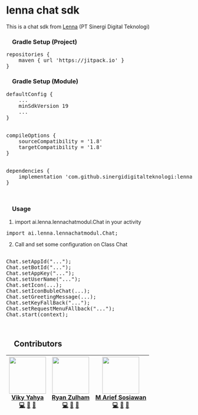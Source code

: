 # lenna chat sdk

This is a chat sdk from <a href="https://lenna.ai">Lenna</a> (PT Sinergi Digital Teknologi)



<h3><a id="user-content-gradle-setup" class="anchor" aria-hidden="true" href="#gradle-setup"><svg class="octicon octicon-link" viewBox="0 0 16 16" version="1.1" width="16" height="16" aria-hidden="true"><path></path></svg></a>Gradle Setup (Project)</h3>

<div class="highlight highlight-source-groovy-gradle"><pre><span class="pl-en">repositories</span> {
    maven { url <span class="pl-s"><span class="pl-pds">'</span>https://jitpack.io<span class="pl-pds">'</span></span> }
}
</div>

<h3><a id="user-content-gradle-setup" class="anchor" aria-hidden="true" href="#gradle-setup"><svg class="octicon octicon-link" viewBox="0 0 16 16" version="1.1" width="16" height="16" aria-hidden="true"><path></path></svg></a>Gradle Setup (Module)</h3>

<div class="highlight highlight-source-groovy-gradle"><pre>
defaultConfig {
    ...
    minSdkVersion 19
    ...
}
</br>
compileOptions {
    sourceCompatibility = '1.8'
    targetCompatibility = '1.8'
}
</br>
dependencies {
    implementation 'com.github.sinergidigitalteknologi:lenna_chat_sdk:1.0.0.7_NE'
}</pre></div>
</br>

<h3><a id="user-content-gradle-setup" class="anchor" aria-hidden="true" href="#gradle-setup"><svg class="octicon octicon-link" viewBox="0 0 16 16" version="1.1" width="16" height="16" aria-hidden="true"><path></path></svg></a>Usage </h3>

1. import ai.lenna.lennachatmodul.Chat in your activity

<div class="highlight highlight-source-js"><pre><span class="pl-k">import</span> ai.lenna.lennachatmodul.Chat;
</span></pre></div>

2. Call and set some configuration on Class Chat

<div class="highlight highlight-source-js"><pre><span class="pl-k"> 
Chat.setAppId("...");
Chat.setBotId("...");
Chat.setAppKey("...");
Chat.setUserName("...");
Chat.setIcon(...);
Chat.setIconBubleChat(...);
Chat.setGreetingMessage(...);
Chat.setKeyFallBack("...");
Chat.setRequestMenuFAllback("...");
Chat.start(context);

</span></pre></div>

<h2><a id="user-content-gradle-setup" class="anchor" aria-hidden="true" href="#gradle-setup"><svg class="octicon octicon-link" viewBox="0 0 16 16" version="1.1" width="16" height="16" aria-hidden="true"><path></path></svg></a> Contributors </h2>

<table>
<thead>
<tr>
<th align="center"><a href="https://www.coolecho.net" rel="nofollow"><img src="https://avatars1.githubusercontent.com/u/37471218?s=400&u=cbded4af86184e5dbb08433876d7b37ff888d67e&v=4" width="100px;" style="max-width:100%;"><br><sub><b><a href="https://github.com/vikyyahya">Viky Yahya</a></b></sub></a><br><a href="https://github.com/vikyyahya"><g-emoji class="g-emoji" alias="computer" fallback-src="https://github.githubassets.com/images/icons/emoji/unicode/1f4bb.png">💻</g-emoji></a> <a href="#" title="Design"><g-emoji class="g-emoji" alias="art" fallback-src="https://github.githubassets.com/images/icons/emoji/unicode/1f3a8.png">🎨</g-emoji></a> <a href="#" title="Documentation"><g-emoji class="g-emoji" alias="book" fallback-src="https://github.githubassets.com/images/icons/emoji/unicode/1f4d6.png">📖</g-emoji></a> <a href="#"></a></th>
<th align="center"><a href="https://www.coolecho.net" rel="nofollow"><img src="https://avatars0.githubusercontent.com/u/12740572?s=460&u=e7f14bbe4aa2a00d3332e4ce1a60a34fe89eca6c&v=4" width="100px;" style="max-width:100%;"><br><sub><b><a href="https://github.com/ryanzulham">Ryan Zulham </a></b></sub></a><br><a href="https://github.com/ryanzulham"><g-emoji class="g-emoji" alias="computer" fallback-src="https://github.githubassets.com/images/icons/emoji/unicode/1f4bb.png">💻</g-emoji></a> <a href="#" title="Design"><g-emoji class="g-emoji" alias="art" fallback-src="https://github.githubassets.com/images/icons/emoji/unicode/1f3a8.png">🎨</g-emoji></a> <a href="#" title="Documentation"><g-emoji class="g-emoji" alias="book" fallback-src="https://github.githubassets.com/images/icons/emoji/unicode/1f4d6.png">📖</g-emoji></a> <a href="#" title="Tests"></a></th>

<th align="center"><a href="https://www.coolecho.net" rel="nofollow"><img src="https://avatars1.githubusercontent.com/u/23380230?s=400&u=e79f3c79c4b4eb95190d10edc9b458977819fadd&v=4" width="100px;" style="max-width:100%;"><br><sub><b><a href="https://github.com/sosiawan55">M Arief Sosiawan</a></b></sub></a><br><a href="https://github.com/sosiawan55"><g-emoji class="g-emoji" alias="computer" fallback-src="https://github.githubassets.com/images/icons/emoji/unicode/1f4bb.png">💻</g-emoji></a> <a href="#" title="Design"><g-emoji class="g-emoji" alias="art" fallback-src="https://github.githubassets.com/images/icons/emoji/unicode/1f3a8.png">🎨</g-emoji></a> <a href="#" title="Documentation"><g-emoji class="g-emoji" alias="book" fallback-src="https://github.githubassets.com/images/icons/emoji/unicode/1f4d6.png">📖</g-emoji></a> <a href="#" title="Tests"></a></th>

</tr>
</thead>
</table>

